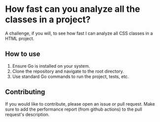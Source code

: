 # How fast can you analyze all the classes in a project?

A challenge, if you will, to see how fast I can analyze all CSS classes
in a HTML project.

## How to use

1. Ensure Go is installed on your system.
2. Clone the repository and navigate to the root directory.
3. Use standard Go commands to run the project, tests, etc.

## Contributing

If you would like to contribute, please open an issue or pull request. Make sure
to add the performance report (from github actions) to the pull request's description.